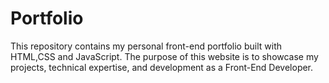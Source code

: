 # Portfolio
This repository contains my personal front-end portfolio built with HTML,CSS and JavaScript. The purpose of this website is to showcase my projects, technical expertise, and development as a Front-End Developer. 

